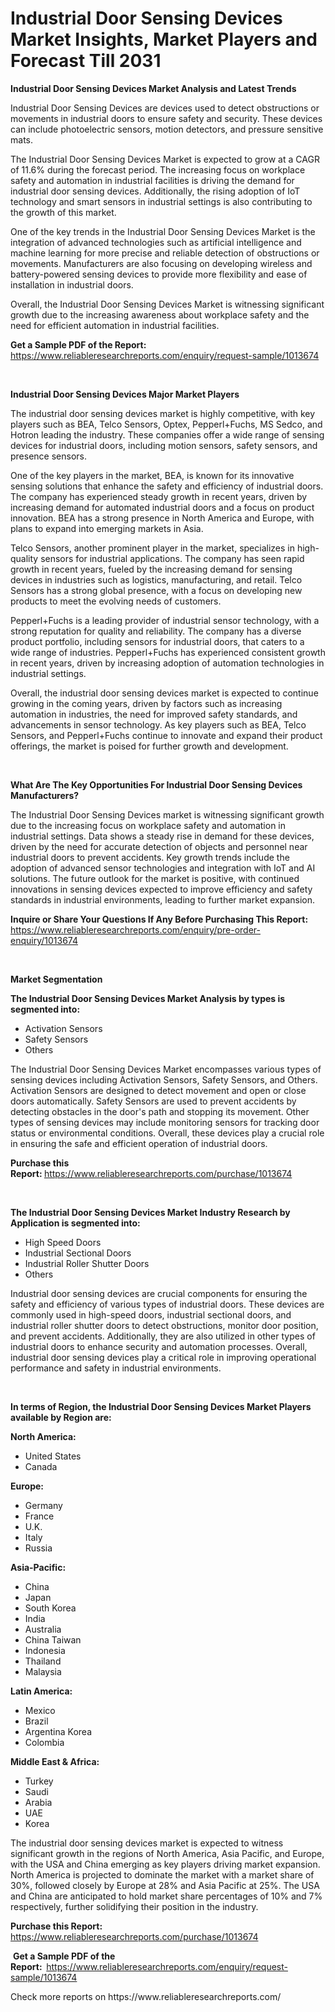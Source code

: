 <p><h1>Industrial Door Sensing Devices Market Insights, Market Players and Forecast Till 2031</h1></p><p><strong>Industrial Door Sensing Devices Market Analysis and Latest Trends</strong></p>
<p><p>Industrial Door Sensing Devices are devices used to detect obstructions or movements in industrial doors to ensure safety and security. These devices can include photoelectric sensors, motion detectors, and pressure sensitive mats.</p><p>The Industrial Door Sensing Devices Market is expected to grow at a CAGR of 11.6% during the forecast period. The increasing focus on workplace safety and automation in industrial facilities is driving the demand for industrial door sensing devices. Additionally, the rising adoption of IoT technology and smart sensors in industrial settings is also contributing to the growth of this market.</p><p>One of the key trends in the Industrial Door Sensing Devices Market is the integration of advanced technologies such as artificial intelligence and machine learning for more precise and reliable detection of obstructions or movements. Manufacturers are also focusing on developing wireless and battery-powered sensing devices to provide more flexibility and ease of installation in industrial doors.</p><p>Overall, the Industrial Door Sensing Devices Market is witnessing significant growth due to the increasing awareness about workplace safety and the need for efficient automation in industrial facilities.</p></p>
<p><strong>Get a Sample PDF of the Report:&nbsp;</strong> <a href="https://www.reliableresearchreports.com/enquiry/request-sample/1013674">https://www.reliableresearchreports.com/enquiry/request-sample/1013674</a></p>
<p>&nbsp;</p>
<p><strong>Industrial Door Sensing Devices Major Market Players</strong></p>
<p><p>The industrial door sensing devices market is highly competitive, with key players such as BEA, Telco Sensors, Optex, Pepperl+Fuchs, MS Sedco, and Hotron leading the industry. These companies offer a wide range of sensing devices for industrial doors, including motion sensors, safety sensors, and presence sensors.</p><p>One of the key players in the market, BEA, is known for its innovative sensing solutions that enhance the safety and efficiency of industrial doors. The company has experienced steady growth in recent years, driven by increasing demand for automated industrial doors and a focus on product innovation. BEA has a strong presence in North America and Europe, with plans to expand into emerging markets in Asia.</p><p>Telco Sensors, another prominent player in the market, specializes in high-quality sensors for industrial applications. The company has seen rapid growth in recent years, fueled by the increasing demand for sensing devices in industries such as logistics, manufacturing, and retail. Telco Sensors has a strong global presence, with a focus on developing new products to meet the evolving needs of customers.</p><p>Pepperl+Fuchs is a leading provider of industrial sensor technology, with a strong reputation for quality and reliability. The company has a diverse product portfolio, including sensors for industrial doors, that caters to a wide range of industries. Pepperl+Fuchs has experienced consistent growth in recent years, driven by increasing adoption of automation technologies in industrial settings.</p><p>Overall, the industrial door sensing devices market is expected to continue growing in the coming years, driven by factors such as increasing automation in industries, the need for improved safety standards, and advancements in sensor technology. As key players such as BEA, Telco Sensors, and Pepperl+Fuchs continue to innovate and expand their product offerings, the market is poised for further growth and development.</p></p>
<p>&nbsp;</p>
<p><strong>What Are The Key Opportunities For Industrial Door Sensing Devices Manufacturers?</strong></p>
<p><p>The Industrial Door Sensing Devices market is witnessing significant growth due to the increasing focus on workplace safety and automation in industrial settings. Data shows a steady rise in demand for these devices, driven by the need for accurate detection of objects and personnel near industrial doors to prevent accidents. Key growth trends include the adoption of advanced sensor technologies and integration with IoT and AI solutions. The future outlook for the market is positive, with continued innovations in sensing devices expected to improve efficiency and safety standards in industrial environments, leading to further market expansion.</p></p>
<p><strong>Inquire or Share Your Questions If Any Before Purchasing This Report:</strong> <a href="https://www.reliableresearchreports.com/enquiry/pre-order-enquiry/1013674">https://www.reliableresearchreports.com/enquiry/pre-order-enquiry/1013674</a></p>
<p>&nbsp;</p>
<p><strong>Market Segmentation</strong></p>
<p><strong>The Industrial Door Sensing Devices Market Analysis by types is segmented into:</strong></p>
<p><ul><li>Activation Sensors</li><li>Safety Sensors</li><li>Others</li></ul></p>
<p><p>The Industrial Door Sensing Devices Market encompasses various types of sensing devices including Activation Sensors, Safety Sensors, and Others. Activation Sensors are designed to detect movement and open or close doors automatically. Safety Sensors are used to prevent accidents by detecting obstacles in the door's path and stopping its movement. Other types of sensing devices may include monitoring sensors for tracking door status or environmental conditions. Overall, these devices play a crucial role in ensuring the safe and efficient operation of industrial doors.</p></p>
<p><strong>Purchase this Report:&nbsp;</strong><a href="https://www.reliableresearchreports.com/purchase/1013674">https://www.reliableresearchreports.com/purchase/1013674</a></p>
<p>&nbsp;</p>
<p><strong>The Industrial Door Sensing Devices Market Industry Research by Application is segmented into:</strong></p>
<p><ul><li>High Speed Doors</li><li>Industrial Sectional Doors</li><li>Industrial Roller Shutter Doors</li><li>Others</li></ul></p>
<p><p>Industrial door sensing devices are crucial components for ensuring the safety and efficiency of various types of industrial doors. These devices are commonly used in high-speed doors, industrial sectional doors, and industrial roller shutter doors to detect obstructions, monitor door position, and prevent accidents. Additionally, they are also utilized in other types of industrial doors to enhance security and automation processes. Overall, industrial door sensing devices play a critical role in improving operational performance and safety in industrial environments.</p></p>
<p>&nbsp;</p>
<p><strong>In terms of Region, the Industrial Door Sensing Devices Market Players available by Region are:</strong></p>
<p>
    <p> <strong> North America: </strong>
        <ul>
            <li>United States</li>
            <li>Canada</li>
        </ul>
        </p> 
    <p> <strong> Europe: </strong>
        <ul>
            <li>Germany</li>
            <li>France</li>
            <li>U.K.</li>
            <li>Italy</li>
            <li>Russia</li>
        </ul>
        </p> 
    <p> <strong> Asia-Pacific: </strong>
        <ul>
            <li>China</li>
            <li>Japan</li>
            <li>South Korea</li>
            <li>India</li>
            <li>Australia</li>
            <li>China Taiwan</li>
            <li>Indonesia</li>
            <li>Thailand</li>
            <li>Malaysia</li>
        </ul>
        </p> 
    <p> <strong> Latin America: </strong>
        <ul>
            <li>Mexico</li>
            <li>Brazil</li>
            <li>Argentina Korea</li>
            <li>Colombia</li>
        </ul>
        </p> 
    <p> <strong> Middle East & Africa: </strong>
        <ul>
            <li>Turkey</li>
            <li>Saudi</li>
            <li>Arabia</li>
            <li>UAE</li>
            <li>Korea</li>
        </ul>
    </p>
    </p>
<p><p>The industrial door sensing devices market is expected to witness significant growth in the regions of North America, Asia Pacific, and Europe, with the USA and China emerging as key players driving market expansion. North America is projected to dominate the market with a market share of 30%, followed closely by Europe at 28% and Asia Pacific at 25%. The USA and China are anticipated to hold market share percentages of 10% and 7% respectively, further solidifying their position in the industry.</p></p>
<p><strong>Purchase this Report: </strong><a href="https://www.reliableresearchreports.com/purchase/1013674">https://www.reliableresearchreports.com/purchase/1013674</a></p>
<p>&nbsp;<strong>Get a Sample PDF of the Report:&nbsp;&nbsp;</strong><a href="https://www.reliableresearchreports.com/enquiry/request-sample/1013674">https://www.reliableresearchreports.com/enquiry/request-sample/1013674</a></p>
<p><strong></strong></p>
<p>Check more reports on https://www.reliableresearchreports.com/</p>